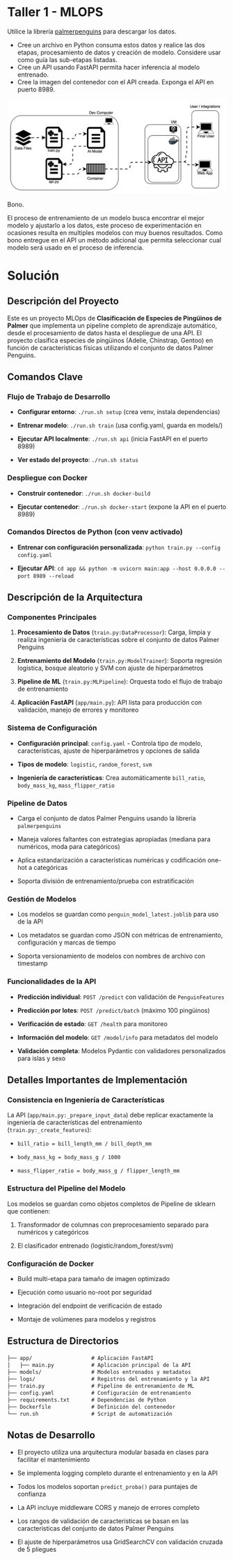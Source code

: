 # Taller 1 - MLOPS

Utilice la librería [palmerpenguins](https://pypi.org/project/palmerpenguins/) para descargar los datos.

- Cree un archivo en Python consuma estos datos y realice las dos etapas, procesamiento de datos y creación de modelo. Considere usar como guía las sub-etapas listadas.
- Cree un API usando FastAPI permita hacer inferencia al modelo entrenado.
- Cree la imagen del contenedor con el API creada. Exponga el API en puerto 8989.

![nivel 0](img/lvl0.svg)

Bono.

El proceso de entrenamiento de un modelo busca encontrar el mejor modelo y ajustarlo a los datos, este proceso de experimentación en ocasiones resulta en multiples modelos con muy buenos resultados. Como bono entregue en el API un método adicional que permita seleccionar cual modelo será usado en el proceso de inferencia.


# Solución
## Descripción del Proyecto

Este es un proyecto MLOps de **Clasificación de Especies de Pingüinos de Palmer** que implementa un pipeline completo de aprendizaje automático, desde el procesamiento de datos hasta el despliegue de una API. El proyecto clasifica especies de pingüinos (Adelie, Chinstrap, Gentoo) en función de características físicas utilizando el conjunto de datos Palmer Penguins.

## Comandos Clave

### Flujo de Trabajo de Desarrollo

- **Configurar entorno**: `./run.sh setup` (crea venv, instala dependencias)
    
- **Entrenar modelo**: `./run.sh train` (usa config.yaml, guarda en models/)
    
- **Ejecutar API localmente**: `./run.sh api` (inicia FastAPI en el puerto 8989)
    
- **Ver estado del proyecto**: `./run.sh status`
    

### Despliegue con Docker

- **Construir contenedor**: `./run.sh docker-build`
    
- **Ejecutar contenedor**: `./run.sh docker-start` (expone la API en el puerto 8989)
    

### Comandos Directos de Python (con venv activado)

- **Entrenar con configuración personalizada**: `python train.py --config config.yaml`
    
- **Ejecutar API**: `cd app && python -m uvicorn main:app --host 0.0.0.0 --port 8989 --reload`
    

## Descripción de la Arquitectura

### Componentes Principales

1. **Procesamiento de Datos** (`train.py:DataProcessor`): Carga, limpia y realiza ingeniería de características sobre el conjunto de datos Palmer Penguins
    
2. **Entrenamiento del Modelo** (`train.py:ModelTrainer`): Soporta regresión logística, bosque aleatorio y SVM con ajuste de hiperparámetros
    
3. **Pipeline de ML** (`train.py:MLPipeline`): Orquesta todo el flujo de trabajo de entrenamiento
    
4. **Aplicación FastAPI** (`app/main.py`): API lista para producción con validación, manejo de errores y monitoreo
    

### Sistema de Configuración

- **Configuración principal**: `config.yaml` - Controla tipo de modelo, características, ajuste de hiperparámetros y opciones de salida
    
- **Tipos de modelo**: `logistic`, `random_forest`, `svm`
    
- **Ingeniería de características**: Crea automáticamente `bill_ratio`, `body_mass_kg`, `mass_flipper_ratio`
    

### Pipeline de Datos

- Carga el conjunto de datos Palmer Penguins usando la librería `palmerpenguins`
    
- Maneja valores faltantes con estrategias apropiadas (mediana para numéricos, moda para categóricos)
    
- Aplica estandarización a características numéricas y codificación one-hot a categóricas
    
- Soporta división de entrenamiento/prueba con estratificación
    

### Gestión de Modelos

- Los modelos se guardan como `penguin_model_latest.joblib` para uso de la API
    
- Los metadatos se guardan como JSON con métricas de entrenamiento, configuración y marcas de tiempo
    
- Soporta versionamiento de modelos con nombres de archivo con timestamp
    

### Funcionalidades de la API

- **Predicción individual**: `POST /predict` con validación de `PenguinFeatures`
    
- **Predicción por lotes**: `POST /predict/batch` (máximo 100 pingüinos)
    
- **Verificación de estado**: `GET /health` para monitoreo
    
- **Información del modelo**: `GET /model/info` para metadatos del modelo
    
- **Validación completa**: Modelos Pydantic con validadores personalizados para islas y sexo
    

## Detalles Importantes de Implementación

### Consistencia en Ingeniería de Características

La API (`app/main.py:_prepare_input_data`) debe replicar exactamente la ingeniería de características del entrenamiento (`train.py:_create_features`):

- `bill_ratio = bill_length_mm / bill_depth_mm`
    
- `body_mass_kg = body_mass_g / 1000`
    
- `mass_flipper_ratio = body_mass_g / flipper_length_mm`
    

### Estructura del Pipeline del Modelo

Los modelos se guardan como objetos completos de Pipeline de sklearn que contienen:

1. Transformador de columnas con preprocesamiento separado para numéricos y categóricos
    
2. El clasificador entrenado (logistic/random_forest/svm)
    

### Configuración de Docker

- Build multi-etapa para tamaño de imagen optimizado
    
- Ejecución como usuario no-root por seguridad
    
- Integración del endpoint de verificación de estado
    
- Montaje de volúmenes para modelos y registros
    

## Estructura de Directorios

```
├── app/                   # Aplicación FastAPI
│   ├── main.py            # Aplicación principal de la API
├── models/                # Modelos entrenados y metadatos
├── logs/                  # Registros del entrenamiento y la API  
├── train.py               # Pipeline de entrenamiento de ML
├── config.yaml            # Configuración de entrenamiento
├── requirements.txt       # Dependencias de Python
├── Dockerfile             # Definición del contenedor
└── run.sh                 # Script de automatización
```

## Notas de Desarrollo

- El proyecto utiliza una arquitectura modular basada en clases para facilitar el mantenimiento
    
- Se implementa logging completo durante el entrenamiento y en la API
    
- Todos los modelos soportan `predict_proba()` para puntajes de confianza
    
- La API incluye middleware CORS y manejo de errores completo
    
- Los rangos de validación de características se basan en las características del conjunto de datos Palmer Penguins
    
- El ajuste de hiperparámetros usa GridSearchCV con validación cruzada de 5 pliegues
    
